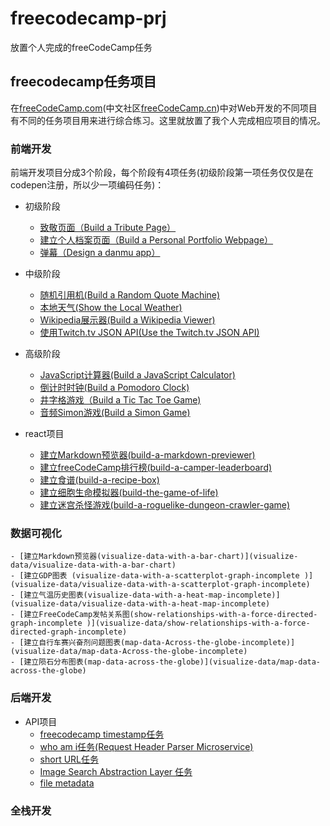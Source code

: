 # freecodecamp-prj
放置个人完成的freeCodeCamp任务

## freecodecamp任务项目
在[freeCodeCamp.com](freeCodeCamp.com)(中文社区[freeCodeCamp.cn](freeCodeCamp.cn))中对Web开发的不同项目有不同的任务项目用来进行综合练习。这里就放置了我个人完成相应项目的情况。

### 前端开发
前端开发项目分成3个阶段，每个阶段有4项任务(初级阶段第一项任务仅仅是在codepen注册，所以少一项编码任务)：
* 初级阶段
    - [致敬页面（Build a Tribute Page）](Basic-Front-End-Development-Projects/Build-a-Tribute-Page)
    - [建立个人档案页面（Build a Personal Portfolio Webpage）](Basic-Front-End-Development-Projects/Build-a-Personal-Portfolio-Webpage)
    - [弹幕（Design a danmu app）](Basic-Front-End-Development-Projects/Design-a-danmu-app)
* 中级阶段
    - [随机引用机(Build a Random Quote Machine)](Intermediate-Front-End-Development-Projects/Build-a-Random-Quote-Machine)
    - [本地天气(Show the Local Weather)](Intermediate-Front-End-Development-Projects/Show-the-Local-Weather)
    - [Wikipedia展示器(Build a Wikipedia Viewer)](Intermediate-Front-End-Development-Projects/Build-a-Wikipedia-Viewer)
    - [使用Twitch.tv JSON API(Use the Twitch.tv JSON API)](Intermediate-Front-End-Development-Projects/Use-the-Twitch.tv-JSON-API)
* 高级阶段
    - [JavaScript计算器(Build a JavaScript Calculator)](Advanced-Front-End-Development-Projects/Build-a-JavaScript-Calculator)
    - [倒计时时钟(Build a Pomodoro Clock)](Advanced-Front-End-Development-Projects/Build-a-Pomodoro-Clock)
    - [井字格游戏（Build a Tic Tac Toe Game)](Advanced-Front-End-Development-Projects/Build-a-Tic-Tac-Toe-Game)
    - [音频Simon游戏(Build a Simon Game)](Advanced-Front-End-Development-Projects/Build-a-Simon-Game)

* react项目
    - [建立Markdown预览器(build-a-markdown-previewer)](react/build-a-markdown-previewer)
    - [建立freeCodeCamp排行榜(build-a-camper-leaderboard)](react/build-a-camper-leaderboard)
    - [建立食谱(build-a-recipe-box)](react/build-a-recipe-box)
    - [建立细胞生命模拟器(build-the-game-of-life)](react/build-the-game-of-life)
    - [建立迷宫杀怪游戏(build-a-roguelike-dungeon-crawler-game)](react/build-a-roguelike-dungeon-crawler-game)  

### 数据可视化
    - [建立Markdown预览器(visualize-data-with-a-bar-chart)](visualize-data/visualize-data-with-a-bar-chart)
    - [建立GDP图表 (visualize-data-with-a-scatterplot-graph-incomplete )](visualize-data/visualize-data-with-a-scatterplot-graph-incomplete)
    - [建立气温历史图表(visualize-data-with-a-heat-map-incomplete)](visualize-data/visualize-data-with-a-heat-map-incomplete)
    - [建立FreeCodeCamp发帖关系图(show-relationships-with-a-force-directed-graph-incomplete )](visualize-data/show-relationships-with-a-force-directed-graph-incomplete)
    - [建立自行车赛兴奋剂问题图表(map-data-Across-the-globe-incomplete)](visualize-data/map-data-Across-the-globe-incomplete)
    - [建立陨石分布图表(map-data-across-the-globe)](visualize-data/map-data-across-the-globe)
### 后端开发
* API项目
    - [freecodecamp timestamp任务](http://github.com/xdsnet/timestamp)
    - [who am i任务(Request Header Parser Microservice)](http://github.com/xdsnet/xwhoami)
    - [short URL任务](http://github.com/xdsnet/xdsurl)
    - [Image Search Abstraction Layer 任务](http://github.com/xdsnet/image-search)
    - [file metadata](http://github.com/xdsnet/file-metadata)
    
### 全栈开发
